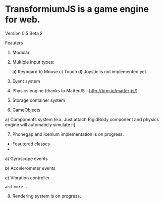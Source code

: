 TransformiumJS is a game engine for web.
=================================================================

Version 0.5 Beta 2

Feauters

1) Modular

2) Multiple input types:

    a) Keyboard
    b) Mouse
    c) Touch
    d) Joystic is not implemented yet. 
  
3) Event system

4) Physics engine (thanks to MatterJS - http://brm.io/matter-js/)

5) Storage container system

6) GameObjects

  a) Components system (e.x. Just attach RigidBody component and physics engine will automaticly simulate it)
  
7) Phonegap and Icenium implementation is on progress.

  - Feautered classes
  - 
  a) Gyroscope events

  b) Accelerometer events
  
  c) Vibration controller
  
    and more..
    
8) Rendering system is on progress.


